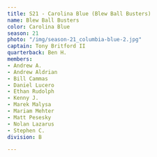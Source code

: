 ```yaml
---
title: S21 - Carolina Blue (Blew Ball Busters)
name: Blew Ball Busters
color: Carolina Blue
season: 21
photo: "/img/season-21_columbia-blue-2.jpg"
captain: Tony Britford II
quarterback: Ben H.
members:
- Andrew A.
- Andrew Aldrian
- Bill Cammas
- Daniel Lucero
- Ethan Rudolph
- Kenny J.
- Marek Malysa
- Mariam Mehter
- Matt Pesesky
- Nolan Lazarus
- Stephen C.
division: B

---
```

